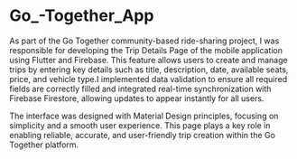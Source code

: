 # Go_-Together_App

As part of the Go Together community-based ride-sharing project, I was responsible for developing the Trip Details Page of the mobile application using Flutter and Firebase. This feature allows users to create and manage trips by entering key details such as title, description, date, available seats, price, and vehicle type.I implemented data validation to ensure all required fields are correctly filled and integrated real-time synchronization with Firebase Firestore, allowing updates to appear instantly for all users.

The interface was designed with Material Design principles, focusing on simplicity and a smooth user experience. This page plays a key role in enabling reliable, accurate, and user-friendly trip creation within the Go Together platform.

